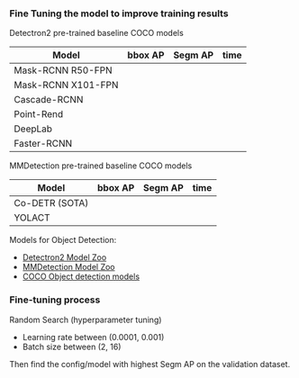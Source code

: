 ### Fine Tuning the model to improve training results

Detectron2 pre-trained baseline COCO models 

| Model             | bbox AP | Segm AP | time |
|------------------ |---------|---------|------|
| Mask-RCNN R50-FPN |         |         |      | 
| Mask-RCNN X101-FPN|         |         |      |
| Cascade-RCNN      |         |         |      |
| Point-Rend        |         |         |      |
| DeepLab           |         |         |      |
| Faster-RCNN       |         |         |      |

MMDetection pre-trained baseline COCO models

| Model             | bbox AP | Segm AP | time |
|------------------ |---------|---------|------|
| Co-DETR (SOTA)    |         |         |      |
| YOLACT            |         |         |      |


Models for Object Detection:
- [Detectron2 Model Zoo](https://github.com/facebookresearch/detectron2/blob/main/MODEL_ZOO.md)
- [MMDetection Model Zoo](https://mmdetection.readthedocs.io/en/latest/model_zoo.html)
- [COCO Object detection models](https://paperswithcode.com/sota/object-detection-on-coco)

### Fine-tuning process

Random Search (hyperparameter tuning) 
- Learning rate between (0.0001, 0.001)
- Batch size between (2, 16)

Then find the config/model with highest Segm AP on the validation dataset.
